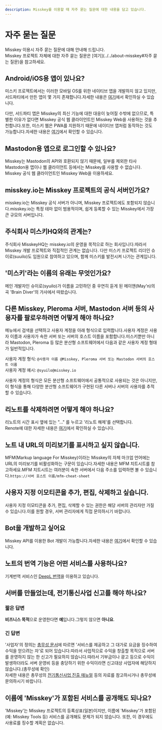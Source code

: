 ```yaml
---
description: Misskey를 이용할 때 자주 묻는 질문에 대한 내용을 담고 있습니다.
---
```


# 자주 묻는 질문

Misskey 이용시 자주 묻는 질문에 대해 안내해 드립니다.<br>
Misskey 프로젝트 자체에 대한 자주 묻는 질문은 [여기](../../about-misskey#자주 묻는 질문)을 참고하세요.

## Android/iOS용 앱이 있나요?

미스키 프로젝트에서는 이러한 모바일 OS를 위한 네이티브 앱을 개발하지 않고 있지만, 서드파티에서 만든 앱이 몇 가지 존재합니다.자세한 내용은 [여기](./apps)에서 확인하실 수 있습니다.<br>

다만, 서드파티 앱은 Misskey의 최신 기능에 대한 대응이 늦어질 수밖에 없으므로, 특별한 이유가 없다면 Misskey 공식 웹 클라이언트인 Misskey Web을 사용하는 것을 추천합니다.또한, 미스키 웹은 PWA를 지원하기 때문에 네이티브 앱처럼 동작하는 것도 가능합니다.자세한 내용은 [여기](todo)에서 확인할 수 있습니다.

## Mastodon용 앱으로 로그인할 수 있나요?

Misskey는 Mastodon의 API와 호환되지 않기 때문에, 일부를 제외한 타사 Mastodon용 앱이나 웹 클라이언트 등에서는 Misskey를 사용할 수 없습니다.<br>
Misskey 공식 웹 클라이언트인 Misskey Web을 이용하세요.

## misskey.io는 Misskey 프로젝트의 공식 서버인가요?

misskey.io는 Misskey 공식 서버가 아니며, Misskey 프로젝트에도 포함되지 않습니다.misskey.io는 특정 테마 없이 범용적이며, 쉽게 등록할 수 있는 Misskey에서 가장 큰 규모의 서버입니다.

## 주식회사 미스키HQ와의 관계는?

주식회사 MisskeyHQ는 misskey.io의 운영을 목적으로 하는 회사입니다.따라서 Misskey 개발 프로젝트와 직접적인 관계는 없습니다.
다만 미스키 프로젝트 리더인 슈이로(suuilo)도 임원으로 참여하고 있으며, 함께 미스키를 발전시켜 나가는 관계입니다.

## '미스키'라는 이름의 유래는 무엇인가요?

메인 개발자인 슈이로(syuilo)가 이름을 고민하던 중 우연히 듣게 된 메이앤(May'n)의 곡 'Brain Diver'의 가사에서 따왔습니다.

## 다른 Misskey, Pleroma 서버, Mastodon 서버 등의 사용자를 팔로우하려면 어떻게 해야 하나요?

메뉴에서 검색을 선택하고 사용자 계정을 아래 형식으로 입력합니다.사용자 계정은 사용자 이름과 사용자가 속한 서버 또는 서버의 호스트 이름을 포함합니다.미스키뿐만 아니라 Mastodon, Pleroma 등 많은 분산형 소프트웨어에서 다음과 같은 사용자 계정 형태가 일반적입니다.<br>

사용자 계정 형식: `@사용자 이름 @Misskey, Pleroma 서버 또는 Mastodon 서버의 호스트 이름`<br>
사용자 계정 예시: `@syuilo@misskey.io`<br>

사용자 계정의 형식은 모든 분산형 소프트웨어에서 공통적으로 사용되는 것은 아니지만, 이 형식을 통해 다양한 분산형 소프트웨어가 구현된 다른 서버나 서버의 사용자를 추적할 수 있습니다.

## 리노트를 삭제하려면 어떻게 해야 하나요?

리노트의 시간 표시 옆에 있는 "..." 를 누르고 '리노트 해제'를 선택합니다.<br>
Renote에 대한 자세한 내용은 [여기](../features/note/#renote)에서 확인하실 수 있습니다.

## 노트 내 URL의 미리보기를 표시하고 싶지 않습니다.

MFM(Markup language For Misskey)이라는 Misskey의 자체 마크업 언어에는 URL의 미리보기를 비활성화하는 구문이 있습니다.자세한 내용은 MFM 치트시트를 참고하세요.MFM 치트시트는 여러분이 속한 서버에서 다음 주소를 입력하면 볼 수 있습니다.`https://서버 호스트 이름/mfm-cheat-sheet`

## 사용자 지정 이모티콘을 추가, 편집, 삭제하고 싶습니다.

사용자 지정 이모티콘을 추가, 편집, 삭제할 수 있는 권한은 해당 서버의 관리자만 가질 수 있습니다.이를 원할 경우, 서버 관리자에게 직접 문의하시기 바랍니다.

## Bot을 개발하고 싶어요

Misskey API를 이용한 Bot 개발이 가능합니다.자세한 내용은 [여기](../../for-developers/api/)에서 확인할 수 있습니다.

## 노트의 번역 기능은 어떤 서비스를 사용하나요?

기계번역 서비스인 [DeepL 번역](https://www.deepl.com/)을 이용하고 있습니다.

## 서버를 만들었는데, 전기통신사업 신고를 해야 하나요?

### 짧은 답변

**비즈니스 목적**으로 운영한다면 **예**입니다.그렇지 않으면 **아니요**.

### 긴 답변

'사업자'의 정의는 [총무성 문서](https://www.soumu.go.jp/main_content/000477428.pdf)에 따르면 '서비스를 제공하고 그 대가로 요금을 징수하여 수익을 얻으려는 자'로 되어 있습니다.따라서 사업적으로 수익을 창출할 목적으로 서버를 운영하지 않는 한 신고가 필요하지 않습니다.따라서 기부금이나 광고 등으로 수익이 발생하더라도 서버 운영비 등을 충당하기 위한 수익이라면 신고대상 사업자에 해당하지 않습니다.(총무성에 확인)<br>
자세한 내용은 총무성의 [전기통신사업 진출 매뉴얼](https://www.soumu.go.jp/main_content/000477428.pdf) 등의 자료를 참고하시거나 총무성에 문의하시기 바랍니다.

## 이름에 'Misskey'가 포함된 서비스를 공개해도 되나요?

'Misskey'는 Misskey 프로젝트의 등록상표(일본)이지만, 이름에 'Misskey'가 포함된(예: Misskey Tools 등) 서비스를 공개해도 문제가 되지 않습니다.
또한, 이 경우에도 사용료를 징수할 계획은 없습니다.
